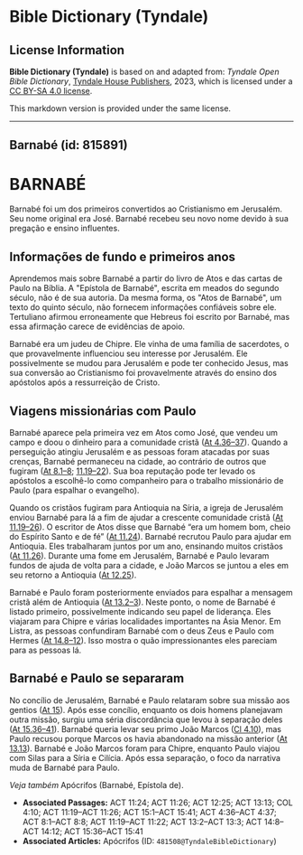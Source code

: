 # Bible Dictionary (Tyndale)

## License Information

**Bible Dictionary (Tyndale)** is based on and adapted from: _Tyndale Open Bible Dictionary_, [Tyndale House Publishers](https://tyndaleopenresources.com/), 2023, which is licensed under a [CC BY-SA 4.0 license](https://creativecommons.org/licenses/by-sa/4.0/legalcode.en).

This markdown version is provided under the same license.



--------------------------------

## Barnabé (id: 815891)

BARNABÉ
=======

Barnabé foi um dos primeiros convertidos ao Cristianismo em Jerusalém. Seu nome original era José. Barnabé recebeu seu novo nome devido à sua pregação e ensino influentes.

Informações de fundo e primeiros anos
-------------------------------------

Aprendemos mais sobre Barnabé a partir do livro de Atos e das cartas de Paulo na Bíblia. A "Epístola de Barnabé", escrita em meados do segundo século, não é de sua autoria. Da mesma forma, os "Atos de Barnabé", um texto do quinto século, não fornecem informações confiáveis sobre ele. Tertuliano afirmou erroneamente que Hebreus foi escrito por Barnabé, mas essa afirmação carece de evidências de apoio.

Barnabé era um judeu de Chipre. Ele vinha de uma família de sacerdotes, o que provavelmente influenciou seu interesse por Jerusalém. Ele possivelmente se mudou para Jerusalém e pode ter conhecido Jesus, mas sua conversão ao Cristianismo foi provavelmente através do ensino dos apóstolos após a ressurreição de Cristo.

Viagens missionárias com Paulo
------------------------------

Barnabé aparece pela primeira vez em Atos como José, que vendeu um campo e doou o dinheiro para a comunidade cristã ([At 4\.36–37](https://ref.ly/Acts4:36-Acts4:37)). Quando a perseguição atingiu Jerusalém e as pessoas foram atacadas por suas crenças, Barnabé permaneceu na cidade, ao contrário de outros que fugiram ([At 8\.1–8](https://ref.ly/Acts8:1-Acts8:8); [11\.19–22](https://ref.ly/Acts11:19-Acts11:22)). Sua boa reputação pode ter levado os apóstolos a escolhê\-lo como companheiro para o trabalho missionário de Paulo (para espalhar o evangelho).

Quando os cristãos fugiram para Antioquia na Síria, a igreja de Jerusalém enviou Barnabé para lá a fim de ajudar a crescente comunidade cristã ([At 11\.19–26](https://ref.ly/Acts11:19-Acts11:26)). O escritor de Atos disse que Barnabé “era um homem bom, cheio do Espírito Santo e de fé” ([At 11\.24](https://ref.ly/Acts11:24)). Barnabé recrutou Paulo para ajudar em Antioquia. Eles trabalharam juntos por um ano, ensinando muitos cristãos ([At 11\.26](https://ref.ly/Acts11:26)). Durante uma fome em Jerusalém, Barnabé e Paulo levaram fundos de ajuda de volta para a cidade, e João Marcos se juntou a eles em seu retorno a Antioquia ([At 12\.25](https://ref.ly/Acts12:25)).

Barnabé e Paulo foram posteriormente enviados para espalhar a mensagem cristã além de Antioquia ([At 13\.2–3](https://ref.ly/Acts13:2-Acts13:3)). Neste ponto, o nome de Barnabé é listado primeiro, possivelmente indicando seu papel de liderança. Eles viajaram para Chipre e várias localidades importantes na Ásia Menor. Em Listra, as pessoas confundiram Barnabé com o deus Zeus e Paulo com Hermes ([At 14\.8–12](https://ref.ly/Acts14:8-Acts14:12)). Isso mostra o quão impressionantes eles pareciam para as pessoas lá.

Barnabé e Paulo se separaram
----------------------------

No concílio de Jerusalém, Barnabé e Paulo relataram sobre sua missão aos gentios ([At 15](https://ref.ly/Acts15:1-Acts15:41)). Após esse concílio, enquanto os dois homens planejavam outra missão, surgiu uma séria discordância que levou à separação deles ([At 15\.36–41](https://ref.ly/Acts15:36-Acts15:41)). Barnabé queria levar seu primo João Marcos ([Cl 4\.10](https://ref.ly/Col4:10)), mas Paulo recusou porque Marcos os havia abandonado na missão anterior ([At 13\.13](https://ref.ly/Acts13:13)). Barnabé e João Marcos foram para Chipre, enquanto Paulo viajou com Silas para a Síria e Cilícia. Após essa separação, o foco da narrativa muda de Barnabé para Paulo.

*Veja também* Apócrifos (Barnabé, Epístola de).

* **Associated Passages:** ACT 11:24; ACT 11:26; ACT 12:25; ACT 13:13; COL 4:10; ACT 11:19–ACT 11:26; ACT 15:1–ACT 15:41; ACT 4:36–ACT 4:37; ACT 8:1–ACT 8:8; ACT 11:19–ACT 11:22; ACT 13:2–ACT 13:3; ACT 14:8–ACT 14:12; ACT 15:36–ACT 15:41
* **Associated Articles:** Apócrifos (ID: `481508@TyndaleBibleDictionary`)

